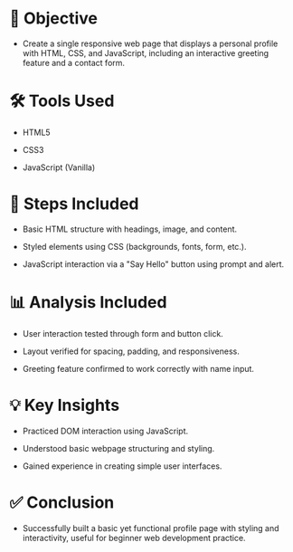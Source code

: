 # 📌 Objective
- Create a single responsive web page that displays a personal profile with HTML, CSS, and JavaScript, including an interactive greeting feature and a contact form.

# 🛠️ Tools Used
- HTML5

- CSS3

- JavaScript (Vanilla)

# 🧱 Steps Included
- Basic HTML structure with headings, image, and content.

- Styled elements using CSS (backgrounds, fonts, form, etc.).

- JavaScript interaction via a "Say Hello" button using prompt and alert.

# 📊 Analysis Included
- User interaction tested through form and button click.

- Layout verified for spacing, padding, and responsiveness.

- Greeting feature confirmed to work correctly with name input.

# 💡 Key Insights
- Practiced DOM interaction using JavaScript.

- Understood basic webpage structuring and styling.

- Gained experience in creating simple user interfaces.

# ✅ Conclusion
- Successfully built a basic yet functional profile page with styling and interactivity, useful for beginner web development practice.
